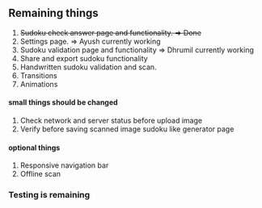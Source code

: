 
## Remaining things

1. ~~Sudoku check answer page and functionality. => Done~~
2. Settings page. => Ayush currently working
3. Sudoku validation page and functionality => Dhrumil currently working
4. Share and export sudoku functionality 
5. Handwritten sudoku validation and scan. 
6. Transitions 
7. Animations

#### small things should be changed

1. Check network and server status before upload image
2. Verify before saving scanned image sudoku like generator page

#### optional things

1. Responsive navigation bar
2. Offline scan

### Testing is remaining